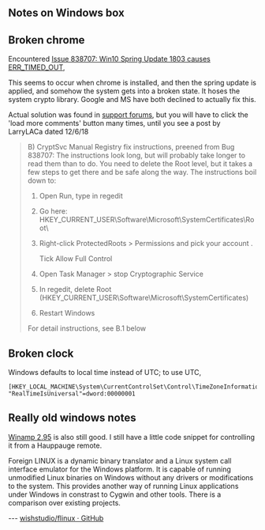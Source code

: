 <!-- njnmdoc:  title="Windows"  -->
## Notes on Windows box

## Broken chrome

Encountered [Issue 838707: Win10 Spring Update 1803 causes ERR_TIMED_OUT](https://bugs.chromium.org/p/chromium/issues/detail?id=838707),

This seems to occur when chrome is installed, and then the spring update is applied, and somehow the system gets into a broken state.
It hoses the system crypto library. Google and MS have both declined to actually fix this.

Actual solution was found in [support forums](https://support.google.com/chrome/forum/AAAAP1KN0B0s5S1uPI0kMc/?hl=en&gpf=%23!msg%2Fchrome%2Fs5S1uPI0kMc%2FPVBgVbx6DAAJ&msgid=PVBgVbx6DAAJ),
but you will have to click the 'load more comments' button many times, until you see a post by LarryLACa dated 12/6/18

> B) CryptSvc Manual Registry fix instructions, preened from Bug 838707:
> The instructions look long, but will probably take longer to read them than to do.
> You need to delete the Root level, but it takes a few steps to get there and be safe along the way.
> The instructions boil down to:
> 1. Open Run, type in regedit
> 2. Go here: HKEY_CURRENT_USER\Software\Microsoft\SystemCertificates\Root\
>
> 3. Right-click ProtectedRoots > Permissions and pick your account .
>
>     Tick Allow Full Control
>
> 4. Open Task Manager > stop Cryptographic Service
> 5. In regedit, delete Root (HKEY_CURRENT_USER\Software\Microsoft\SystemCertificates\)
>
> 6. Restart Windows
>
> For detail instructions, see B.1 below

## Broken clock

Windows defaults to local time instead of UTC; to use UTC,

    [HKEY_LOCAL_MACHINE\System\CurrentControlSet\Control\TimeZoneInformation]
    "RealTimeIsUniversal"=dword:00000001


## Really old windows notes

[Winamp 2.95](http://www.oldversion.com/windows/winamp-2-95) is also still
good. I still have a little code snippet for controlling it from a Hauppauge
remote.

Foreign LINUX is a dynamic binary translator and a Linux system call interface
emulator for the Windows platform. It is capable of running unmodified Linux
binaries on Windows without any drivers or modifications to the system. This
provides another way of running Linux applications under Windows in constrast
to Cygwin and other tools. There is a comparison over existing projects.

 --- [wishstudio/flinux · GitHub](https://github.com/wishstudio/flinux)

